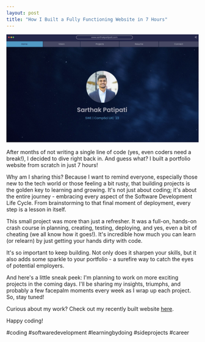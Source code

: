 ```yaml
---
layout: post
title: "How I Built a Fully Functioning Website in 7 Hours"
---
```

<img src="https://github.com/sarthak-p/portfolio/blob/gh-pages/assets/img/posts/portfolio-old.jpeg?raw=true">

After months of not writing a single line of code (yes, even coders need a break!), I decided to dive right back in. And guess what? I built a portfolio website from scratch in just 7 hours!

Why am I sharing this? Because I want to remind everyone, especially those new to the tech world or those feeling a bit rusty, that building projects is the golden key to learning and growing. It's not just about coding; it's about the entire journey - embracing every aspect of the Software Development Life Cycle. From brainstorming to that final moment of deployment, every step is a lesson in itself.

This small project was more than just a refresher. It was a full-on, hands-on crash course in planning, creating, testing, deploying, and yes, even a bit of cheating (we all know how it goes!). It's incredible how much you can learn (or relearn) by just getting your hands dirty with code.

It's so important to keep building. Not only does it sharpen your skills, but it also adds some sparkle to your portfolio - a surefire way to catch the eyes of potential employers. 

And here's a little sneak peek: I'm planning to work on more exciting projects in the coming days. I'll be sharing my insights, triumphs, and probably a few facepalm moments every week as I wrap up each project. So, stay tuned!

Curious about my work? Check out my recently built website <a href="https://lnkd.in/gPvpwTXp" target="_blank">here</a>.

Happy coding!

#coding #softwaredevelopment #learningbydoing #sideprojects #career